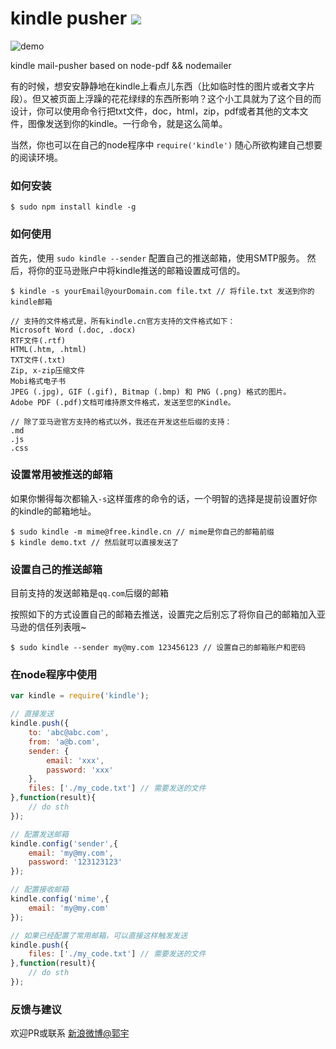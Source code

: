 # kindle pusher ![](https://badge.fury.io/js/kindle.png)

![demo](http://ww3.sinaimg.cn/large/61ff0de3gw1e6wsmhtwdgj20jv0eddh9.jpg)

kindle mail-pusher based on node-pdf && nodemailer

有的时候，想安安静静地在kindle上看点儿东西（比如临时性的图片或者文字片段）。但又被页面上浮躁的花花绿绿的东西所影响？这个小工具就为了这个目的而设计，你可以使用命令行把txt文件，doc，html，zip，pdf或者其他的文本文件，图像发送到你的kindle。一行命令，就是这么简单。

当然，你也可以在自己的node程序中 `require('kindle')` 随心所欲构建自己想要的阅读环境。

### 如何安装

`$ sudo npm install kindle -g` 

### 如何使用

首先，使用 `sudo kindle --sender` 配置自己的推送邮箱，使用SMTP服务。
然后，将你的亚马逊账户中将kindle推送的邮箱设置成可信的。

````
$ kindle -s yourEmail@yourDomain.com file.txt // 将file.txt 发送到你的kindle邮箱

// 支持的文件格式是，所有kindle.cn官方支持的文件格式如下：
Microsoft Word (.doc, .docx) 
RTF文件(.rtf) 
HTML(.htm, .html)
TXT文件(.txt) 
Zip, x-zip压缩文件
Mobi格式电子书 
JPEG (.jpg), GIF (.gif), Bitmap (.bmp) 和 PNG (.png) 格式的图片。
Adobe PDF (.pdf)文档可维持原文件格式，发送至您的Kindle。

// 除了亚马逊官方支持的格式以外，我还在开发这些后缀的支持：
.md
.js
.css
````
### 设置常用被推送的邮箱

如果你懒得每次都输入`-s`这样蛋疼的命令的话，一个明智的选择是提前设置好你的kindle的邮箱地址。

````
$ sudo kindle -m mime@free.kindle.cn // mime是你自己的邮箱前缀
$ kindle demo.txt // 然后就可以直接发送了
````

### 设置自己的推送邮箱

目前支持的发送邮箱是`qq.com`后缀的邮箱

按照如下的方式设置自己的邮箱去推送，设置完之后别忘了将你自己的邮箱加入亚马逊的信任列表哦~

````
$ sudo kindle --sender my@my.com 123456123 // 设置自己的邮箱账户和密码
````
### 在node程序中使用

````javascript
var kindle = require('kindle');

// 直接发送
kindle.push({
    to: 'abc@abc.com',
    from: 'a@b.com',
    sender: {
        email: 'xxx',
        password: 'xxx'
    },
    files: ['./my_code.txt'] // 需要发送的文件
},function(result){
    // do sth
});

// 配置发送邮箱
kindle.config('sender',{
    email: 'my@my.com',
    password: '123123123'
});

// 配置接收邮箱
kindle.config('mime',{
    email: 'my@my.com'
});

// 如果已经配置了常用邮箱，可以直接这样触发发送
kindle.push({
    files: ['./my_code.txt'] // 需要发送的文件
},function(result){
    // do sth
});
````

### 反馈与建议

欢迎PR或联系 [新浪微博@郭宇](http://weibo.com/turingou)